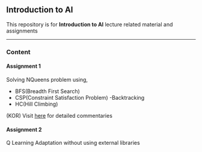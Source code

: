 ## Introduction to AI
This repository is for **Introduction to AI** lecture related material and assignments 

---

### Content
#### Assignment 1
Solving NQueens problem using, 
- BFS(Breadth First Search)
- CSP(Constraint Satisfaction Problem) -Backtracking
- HC(Hill Climbing)

(KOR) Visit [here](https://ameliacode.github.io) for detailed commentaries  

#### Assignment 2
Q Learning Adaptation without using external libraries


